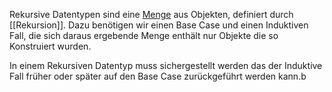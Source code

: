
Rekursive Datentypen sind eine [Menge](Mengen.md) aus Objekten, definiert durch [[Rekursion]].
Dazu benötigen wir einen Base Case und einen Induktiven Fall, die sich daraus ergebende Menge enthält nur Objekte die so Konstruiert wurden.

In einem Rekursiven Datentyp muss sichergestellt werden das der Induktive Fall früher oder später auf den Base Case zurückgeführt werden kann.b